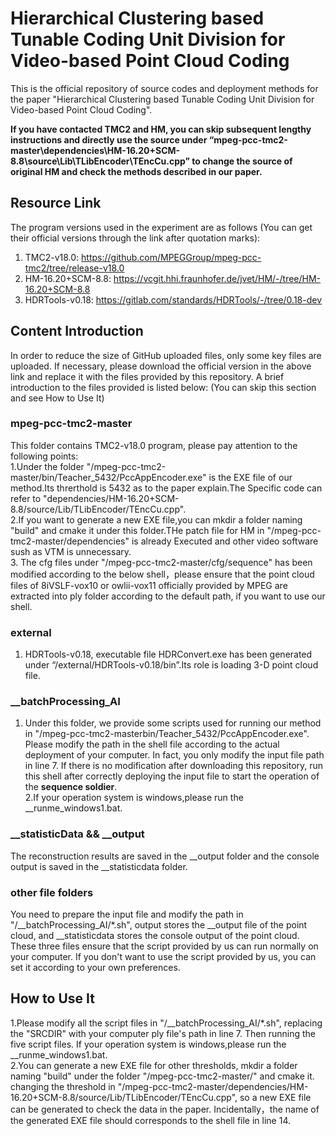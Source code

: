 # Hierarchical Clustering based Tunable Coding Unit Division for Video-based Point Cloud Coding 
This is the official repository of source codes and deployment methods for the paper "Hierarchical Clustering based Tunable Coding Unit Division for Video-based Point Cloud Coding".

<b>If you have contacted TMC2 and HM, you can skip subsequent lengthy instructions and directly use the source under “mpeg-pcc-tmc2-master\dependencies\HM-16.20+SCM-8.8\source\Lib\TLibEncoder\TEncCu.cpp” to change the source of original HM and check the methods described in our paper.</b>

## Resource Link
The program versions used in the experiment are as follows (You can get their official versions through the link after quotation marks): 

1. TMC2-v18.0: https://github.com/MPEGGroup/mpeg-pcc-tmc2/tree/release-v18.0
2. HM-16.20+SCM-8.8: https://vcgit.hhi.fraunhofer.de/jvet/HM/-/tree/HM-16.20+SCM-8.8
3. HDRTools-v0.18: https://gitlab.com/standards/HDRTools/-/tree/0.18-dev

## Content Introduction
In order to reduce the size of GitHub uploaded files, only some key files are uploaded. If necessary, please download the official version in the above link and replace it with the files provided by this repository. A brief introduction to the files provided is listed below: (You can skip this section and see How to Use It)

### mpeg-pcc-tmc2-master
This folder contains TMC2-v18.0 program, please pay attention to the following points:  
1.Under the folder "/mpeg-pcc-tmc2-master/bin/Teacher_5432/PccAppEncoder.exe" is the EXE file of our method.Its threrthold is 5432 as to the paper explain.The Specific code can refer to "dependencies/HM-16.20+SCM-8.8/source/Lib/TLibEncoder/TEncCu.cpp".  
2.If you want to generate a new EXE file,you can mkdir a folder naming "build" and cmake it under this folder.THe patch file for HM in "/mpeg-pcc-tmc2-master/dependencies" is already Executed and other video software sush as VTM is unnecessary.  
3. The cfg files under "/mpeg-pcc-tmc2-master/cfg/sequence" has been modified according to the below shell，please ensure that the point cloud files of 8iVSLF-vox10 or owlii-vox11 officially provided by MPEG are extracted into ply folder according to the default path, if you want to use our shell.  

### external
1. HDRTools-v0.18, executable file HDRConvert.exe has been generated under “/external/HDRTools-v0.18/bin”.Its role is loading 3-D point cloud file.  

### __batchProcessing_AI
1. Under this folder, we provide some scripts used for running our method in "/mpeg-pcc-tmc2-masterbin/Teacher_5432/PccAppEncoder.exe". Please modify the path in the shell file according to the actual deployment of your computer. In fact, you only modify the input file path in line 7. If there is no modification after downloading this repository, run this shell after correctly deploying the input file to start the operation of the <b>sequence soldier</b>.  
2.If your operation system is windows,please run the __runme_windows1.bat.  

### __statisticData && __output
The reconstruction results are saved in the __output folder and the console output is saved in the __statisticdata folder.  

### other file folders
You need to prepare the input file and modify the path in "/__batchProcessing_AI/*.sh", output stores the __output file of the point cloud, and __statisticdata stores the console output of the point cloud.
<br/>These three files ensure that the script provided by us can run normally on your computer. If you don't want to use the script provided by us, you can set it according to your own preferences.

## How to Use It
1.Please modify all the script files in "/__batchProcessing_AI/*.sh", replacing the "SRCDIR" with your computer ply file's path in line 7. Then running the five script files. If your operation system is windows,please run the __runme_windows1.bat.  
2.You can generate a new EXE file for other thresholds, mkdir a folder naming "build" under the folder "/mpeg-pcc-tmc2-master/" and cmake it. changing the threshold in "/mpeg-pcc-tmc2-master/dependencies/HM-16.20+SCM-8.8/source/Lib/TLibEncoder/TEncCu.cpp", so a new EXE file can be generated to check the data in the paper. Incidentally，the name of the generated EXE file should corresponds to the shell file in line 14.  
